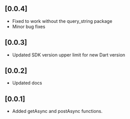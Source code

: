 ## [0.0.4]
* Fixed to work without the query_string package
* Minor bug fixes

## [0.0.3]
* Updated SDK version upper limit for new Dart version

## [0.0.2]
* Updated docs

## [0.0.1]
* Added getAsync and postAsync functions.


